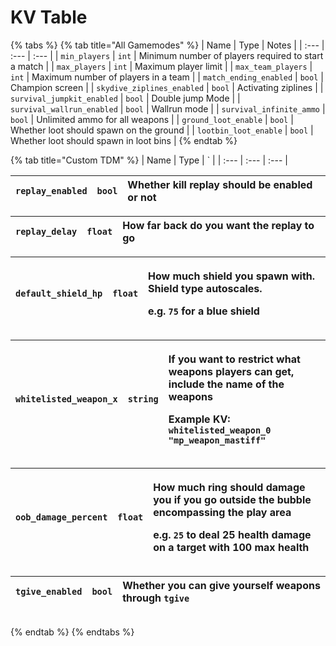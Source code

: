 # KV Table

{% tabs %}
{% tab title="All Gamemodes" %}
| Name | Type | Notes |
| :--- | :--- | :--- |
| `min_players` | `int` | Minimum number of players required to start a match |
| `max_players` | `int` | Maximum player limit |
| `max_team_players` | `int` | Maximum number of players in a team |
| `match_ending_enabled` | `bool` | Champion screen |
| `skydive_ziplines_enabled` | `bool` | Activating ziplines |
| `survival_jumpkit_enabled` | `bool` | Double jump Mode |
| `survival_wallrun_enabled` | `bool` | Wallrun mode |
| `survival_infinite_ammo` | `bool` | Unlimited ammo for all weapons |
| `ground_loot_enable` | `bool` | Whether loot should spawn on the ground |
| `lootbin_loot_enable` | `bool` | Whether loot should spawn in loot bins |
{% endtab %}

{% tab title="Custom TDM" %}
| Name | Type | \` |
| :--- | :--- | :--- |


| `replay_enabled` | `bool` | Whether kill replay should be enabled or not |
| :--- | :--- | :--- |


| `replay_delay` | `float` | How far back do you want the replay to go |
| :--- | :--- | :--- |


<table>
  <thead>
    <tr>
      <th style="text-align:left"><code>default_shield_hp</code>
      </th>
      <th style="text-align:left"><code>float</code>
      </th>
      <th style="text-align:left">
        <p>How much shield you spawn with. Shield type autoscales.</p>
        <p>e.g. <code>75</code> for a blue shield</p>
      </th>
    </tr>
  </thead>
  <tbody></tbody>
</table>

<table>
  <thead>
    <tr>
      <th style="text-align:left"><code>whitelisted_weapon_x</code>
      </th>
      <th style="text-align:left"><code>string</code>
      </th>
      <th style="text-align:left">
        <p>If you want to restrict what weapons players can get, include the name
          of the weapons</p>
        <p>Example KV: <code>whitelisted_weapon_0 &quot;mp_weapon_mastiff&quot;</code>
        </p>
      </th>
    </tr>
  </thead>
  <tbody></tbody>
</table>

<table>
  <thead>
    <tr>
      <th style="text-align:left"><code>oob_damage_percent</code>
      </th>
      <th style="text-align:left"><code>float</code>
      </th>
      <th style="text-align:left">
        <p>How much ring should damage you if you go outside the bubble encompassing
          the play area</p>
        <p>e.g. <code>25</code> to deal 25 health damage on a target with 100 max health</p>
      </th>
    </tr>
  </thead>
  <tbody></tbody>
</table>

| `tgive_enabled` | `bool` | Whether you can give yourself weapons through `tgive` |
| :--- | :--- | :--- |


|  |  |  |
| :--- | :--- | :--- |
{% endtab %}
{% endtabs %}

